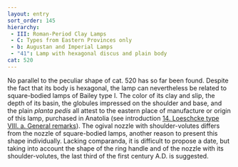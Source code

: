 ```yaml
---
layout: entry
sort_order: 145
hierarchy:
 - III: Roman-Period Clay Lamps
 - C: Types from Eastern Provinces only
 - b: Augustan and Imperial Lamps
 - "41": Lamp with hexagonal discus and plain body
cat: 520
---
```


No parallel to the peculiar shape of cat. 520 has so far been found. Despite the fact that its body is hexagonal, the lamp can nevertheless be related to square-bodied lamps of Bailey type I. The color of its clay and slip, the depth of its basin, the globules impressed on the shoulder and base, and the plain *planta pedis* all attest to the eastern place of manufacture or origin of this lamp, purchased in Anatolia (see introduction [14. Loeschcke type VIII. a. General remarks](14.-Loeschcke-type-viii.-a.-General-remarks)). The ogival nozzle with shoulder-volutes differs from the nozzle of square-bodied lamps, another reason to present this shape individually. Lacking comparanda, it is difficult to propose a date, but taking into account the shape of the ring handle and of the nozzle with its shoulder-volutes, the last third of the first century A.D. is suggested.
